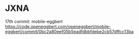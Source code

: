 # JXNA

17th commit: mobile-eggbert
https://code.openeggbert.com/openeggbert/mobile-eggbert/commit/0bc2a80eef05b5eadfdbbfdebe2cb57dffcc13ba
